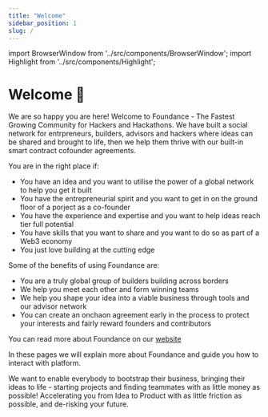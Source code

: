 ```yaml
---
title: "Welcome"
sidebar_position: 1
slug: /
---
```


import BrowserWindow from '../src/components/BrowserWindow';
import Highlight from '../src/components/Highlight';

# Welcome 👋

We are so happy you are here! Welcome to Foundance - The Fastest Growing Community for Hackers and Hackathons. We have built a social network for entrpreneurs, builders, advisors and hackers where ideas can be shared and brought to life, then we help them thrive with our built-in smart contract cofounder agreements.

You are in the right place if:
- You have an idea and you want to utilise the power of a global network to help you get it built
- You have the entrepreneurial spirit and you want to get in on the ground floor of a porject as a co-founder
- You have the experience and expertise and you want to help ideas reach tier full potential
- You have skills that you want to share and you want to do so as part of a Web3 economy
- You just love building at the cutting edge

Some of the benefits of using Foundance are:
- You are a truly global group of builders building across borders
- We help you meet each other and form winning teams
- We help you shape your idea into a viable business through tools and our advisor network
- You can create an onchaon agreement early in the process to protect your interests and fairly reward founders and contributors

You can read more about Foundance on our [website](https://foundance.org) 

In these pages we will explain more about Foundance and guide you how to interact with platform. 

We want to enable everybody to bootstrap their business, bringing their ideas to life - starting projects and finding teammates with as little money as possible! Accelerating you from Idea to Product with as little friction as possible, and de-risking your future.